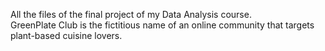 All the files of the final project of my Data Analysis course.
<br> GreenPlate Club is the fictitious name of an online community that targets plant-based cuisine lovers.

